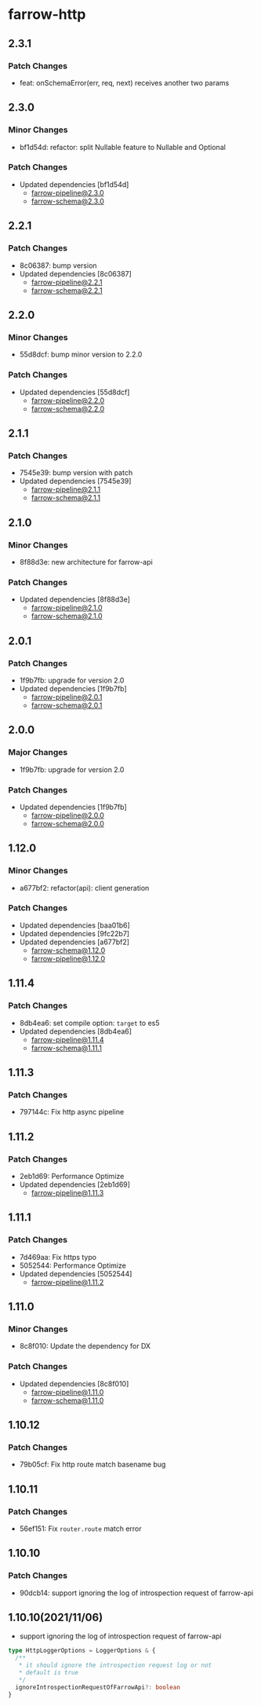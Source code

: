 # farrow-http

## 2.3.1

### Patch Changes

- feat: onSchemaError(err, req, next) receives another two params

## 2.3.0

### Minor Changes

- bf1d54d: refactor: split Nullable feature to Nullable and Optional

### Patch Changes

- Updated dependencies [bf1d54d]
  - farrow-pipeline@2.3.0
  - farrow-schema@2.3.0

## 2.2.1

### Patch Changes

- 8c06387: bump version
- Updated dependencies [8c06387]
  - farrow-pipeline@2.2.1
  - farrow-schema@2.2.1

## 2.2.0

### Minor Changes

- 55d8dcf: bump minor version to 2.2.0

### Patch Changes

- Updated dependencies [55d8dcf]
  - farrow-pipeline@2.2.0
  - farrow-schema@2.2.0

## 2.1.1

### Patch Changes

- 7545e39: bump version with patch
- Updated dependencies [7545e39]
  - farrow-pipeline@2.1.1
  - farrow-schema@2.1.1

## 2.1.0

### Minor Changes

- 8f88d3e: new architecture for farrow-api

### Patch Changes

- Updated dependencies [8f88d3e]
  - farrow-pipeline@2.1.0
  - farrow-schema@2.1.0

## 2.0.1

### Patch Changes

- 1f9b7fb: upgrade for version 2.0
- Updated dependencies [1f9b7fb]
  - farrow-pipeline@2.0.1
  - farrow-schema@2.0.1

## 2.0.0

### Major Changes

- 1f9b7fb: upgrade for version 2.0

### Patch Changes

- Updated dependencies [1f9b7fb]
  - farrow-pipeline@2.0.0
  - farrow-schema@2.0.0

## 1.12.0

### Minor Changes

- a677bf2: refactor(api): client generation

### Patch Changes

- Updated dependencies [baa01b6]
- Updated dependencies [9fc22b7]
- Updated dependencies [a677bf2]
  - farrow-schema@1.12.0
  - farrow-pipeline@1.12.0

## 1.11.4

### Patch Changes

- 8db4ea6: set compile option: `target` to es5
- Updated dependencies [8db4ea6]
  - farrow-pipeline@1.11.4
  - farrow-schema@1.11.1

## 1.11.3

### Patch Changes

- 797144c: Fix http async pipeline

## 1.11.2

### Patch Changes

- 2eb1d69: Performance Optimize
- Updated dependencies [2eb1d69]
  - farrow-pipeline@1.11.3

## 1.11.1

### Patch Changes

- 7d469aa: Fix https typo
- 5052544: Performance Optimize
- Updated dependencies [5052544]
  - farrow-pipeline@1.11.2

## 1.11.0

### Minor Changes

- 8c8f010: Update the dependency for DX

### Patch Changes

- Updated dependencies [8c8f010]
  - farrow-pipeline@1.11.0
  - farrow-schema@1.11.0

## 1.10.12

### Patch Changes

- 79b05cf: Fix http route match basename bug

## 1.10.11

### Patch Changes

- 56ef151: Fix `router.route` match error

## 1.10.10

### Patch Changes

- 90dcb14: support ignoring the log of introspection request of farrow-api

## 1.10.10(2021/11/06)

- support ignoring the log of introspection request of farrow-api

```ts
type HttpLoggerOptions = LoggerOptions & {
  /**
   * it should ignore the introspection request log or not
   * default is true
   */
  ignoreIntrospectionRequestOfFarrowApi?: boolean
}
```
